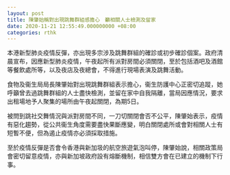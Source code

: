```yaml
---
layout: post
title: 陳肇始稱對出現跳舞群組感擔心　籲相關人士檢測及留家
date: 2020-11-21 12:55:49.000000000 +08:00
categories: rthk
---
```


本港新型肺炎疫情反彈，亦出現多宗涉及跳舞群組的確診或初步確診個案。政府清晨宣布，因應新型肺炎疫情，午夜起所有派對房間必須關閉，至於包括酒吧及酒館等餐飲處所等，以及夜店及夜總會，不得進行現場表演及跳舞活動。

食物及衞生局局長陳肇始對出現跳舞群組表示擔心，衞生防護中心正密切追蹤，她呼籲曾去過跳舞群組的人士盡快檢測，並留在家中自我隔離，當局因應情況，要求出租場地予人聚集的場所由午夜起關閉，為期5日。

被問到跳社交舞情況與派對房間不同，一刀切關閉會否不公平，陳肇始表示，疫情有惡化趨勢，從公共衞生角度需要盡快果斷應變，明白關閉處所或會對相關人士有短暫不便，但為遏止疫情亦必須採取措施。

至於疫情反彈是否會令香港與新加圾的航空旅遊氣泡叫停，陳肇始說，相關政策局會密切留意疫情，亦與新加坡政府設有熔斷機制，相信雙方會在已建立的機制下行事。
